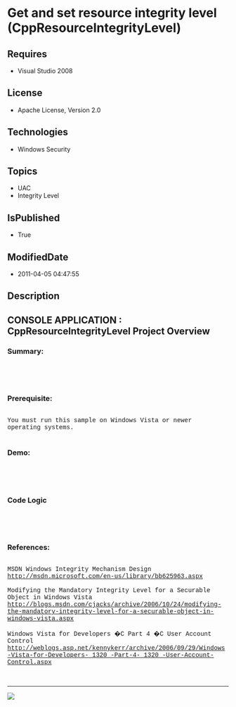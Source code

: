 # Get and set resource integrity level (CppResourceIntegrityLevel)
## Requires
* Visual Studio 2008
## License
* Apache License, Version 2.0
## Technologies
* Windows Security
## Topics
* UAC
* Integrity Level
## IsPublished
* True
## ModifiedDate
* 2011-04-05 04:47:55
## Description

<p style="font-family:Courier New"></p>
<h2>CONSOLE APPLICATION : CppResourceIntegrityLevel Project Overview</h2>
<p style="font-family:Courier New"></p>
<h3>Summary: </h3>
<p style="font-family:Courier New"><br>
<br>
<br>
</p>
<h3>Prerequisite:</h3>
<p style="font-family:Courier New"><br>
You must run this sample on Windows Vista or newer operating systems.<br>
<br>
</p>
<h3>Demo:</h3>
<p style="font-family:Courier New"><br>
<br>
<br>
</p>
<h3>Code Logic</h3>
<p style="font-family:Courier New"><br>
<br>
<br>
</p>
<h3>References:</h3>
<p style="font-family:Courier New"><br>
MSDN Windows Integrity Mechanism Design <br>
<a target="_blank" href="http://msdn.microsoft.com/en-us/library/bb625963.aspx">http://msdn.microsoft.com/en-us/library/bb625963.aspx</a><br>
<br>
Modifying the Mandatory Integrity Level for a Securable Object in Windows Vista <br>
<a target="_blank" href="http://blogs.msdn.com/cjacks/archive/2006/10/24/modifying-the-mandatory-integrity-level-for-a-securable-object-in-windows-vista.aspx">http://blogs.msdn.com/cjacks/archive/2006/10/24/modifying-the-mandatory-integrity-level-for-a-securable-object-in-windows-vista.aspx</a><br>
<br>
Windows Vista for Developers �C Part 4 �C User Account Control <br>
<a target="_blank" href="http://weblogs.asp.net/kennykerr/archive/2006/09/29/Windows-Vista-for-Developers-_1320_-Part-4-_1320_-User-Account-Control.aspx">http://weblogs.asp.net/kennykerr/archive/2006/09/29/Windows-Vista-for-Developers-_1320_-Part-4-_1320_-User-Account-Control.aspx</a><br>
<br>
<br>
</p>
<hr>
<div><a href="http://go.microsoft.com/?linkid=9759640" style="margin-top:3px"><img src="http://bit.ly/onecodelogo">
</a></div>
